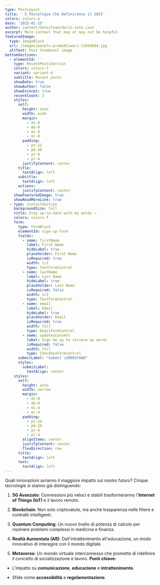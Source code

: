 ```yaml
---
type: PostLayout
title: ' 5 Tecnologie Che Definiranno il 2025'
colors: colors-a
date: '2025-01-15'
author: content/data/team/doris-soto.json
excerpt: More context that may or may not be helpful
featuredImage:
  type: ImageBlock
  url: /images/pexels-pramodtiwari-13564604.jpg
  altText: Post thumbnail image
bottomSections:
  - elementId: ''
    type: RecentPostsSection
    colors: colors-f
    variant: variant-d
    subtitle: Recent posts
    showDate: true
    showAuthor: false
    showExcerpt: true
    recentCount: 2
    styles:
      self:
        height: auto
        width: wide
        margin:
          - mt-0
          - mb-0
          - ml-0
          - mr-0
        padding:
          - pt-12
          - pb-56
          - pr-4
          - pl-4
        justifyContent: center
      title:
        textAlign: left
      subtitle:
        textAlign: left
      actions:
        justifyContent: center
    showFeaturedImage: true
    showReadMoreLink: true
  - type: ContactSection
    backgroundSize: full
    title: Stay up-to-date with my words ✍️
    colors: colors-f
    form:
      type: FormBlock
      elementId: sign-up-form
      fields:
        - name: firstName
          label: First Name
          hideLabel: true
          placeholder: First Name
          isRequired: true
          width: 1/2
          type: TextFormControl
        - name: lastName
          label: Last Name
          hideLabel: true
          placeholder: Last Name
          isRequired: false
          width: 1/2
          type: TextFormControl
        - name: email
          label: Email
          hideLabel: true
          placeholder: Email
          isRequired: true
          width: full
          type: EmailFormControl
        - name: updatesConsent
          label: Sign me up to recieve my words
          isRequired: false
          width: full
          type: CheckboxFormControl
      submitLabel: "Submit \U0001F680"
      styles:
        submitLabel:
          textAlign: center
    styles:
      self:
        height: auto
        width: narrow
        margin:
          - mt-0
          - mb-0
          - ml-4
          - mr-4
        padding:
          - pt-24
          - pb-24
          - pr-4
          - pl-4
        alignItems: center
        justifyContent: center
        flexDirection: row
      title:
        textAlign: left
      text:
        textAlign: left
---
```

Quali innovazioni avranno il maggiore impatto sul nostro futuro? Cinque tecnologie si stanno già distinguendo:

1.  **5G Avanzato**: Connessioni più veloci e stabili trasformeranno l'**Internet of Things (IoT)** e il lavoro remoto.

2.  **Blockchain**: Non solo criptovalute, ma anche trasparenza nelle filiere e contratti intelligenti.

3.  **Quantum Computing**: Un nuovo livello di potenza di calcolo per risolvere problemi complessi in medicina e finanza.

4.  **Realtà Aumentata (AR)**: Dall'intrattenimento all'educazione, un modo innovativo di interagire con il mondo digitale.

5.  **Metaverso**: Un mondo virtuale interconnesso che promette di ridefinire il concetto di socializzazione e lavoro.
    **Punti chiave:**

*   L'impatto su **comunicazione**, **educazione** e **intrattenimento**.

*   Sfide come **accessibilità** e **regolamentazione**.


